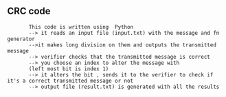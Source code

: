 CRC code
----
           This code is written using  Python          
           --> it reads an input file (input.txt) with the message and fn generator
           -->it makes long division on them and outputs the transmitted message
           --> verifier checks that the transmitted message is correct
           --> you choose an index to alter the message with
           (left most bit is index 1)
           --> it alters the bit , sends it to the verifier to check if it's a correct transmitted message or not 
           --> output file (result.txt) is generated with all the results
